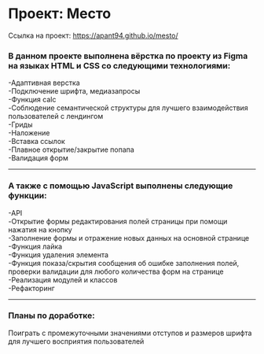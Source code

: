 # Проект: Место

Ссылка на проект: https://apant94.github.io/mesto/

### В данном проекте выполнена вёрстка по проекту из Figma на языках HTML и CSS со следующими технологиями:  
-Адаптивная верстка  
-Подключение шрифта, медиазапросы  
-Функция calc  
-Соблюдение семантической структуры для лучшего взаимодействия пользователей с лендингом  
-Гриды  
-Наложение  
-Вставка ссылок  
-Плавное открытие/закрытие попапа  
-Валидация форм  
___________

### А также с помощью JavaScript выполнены следующие функции:  
-API  
-Открытие формы редактирования полей страницы при помощи нажатия на кнопку  
-Заполнение формы и отражение новых данных на основной странице  
-Функция лайка  
-Функция удаления элемента  
-Функция показа/скрытия сообщения об ошибке заполнения полей, проверки валидации для любого количества форм на странице  
-Реализация модулей и классов  
-Рефакторинг  
_____________

### Планы по доработке:  
Поиграть с промежуточными значениями отступов и размеров шрифта для лучшего восприятия пользователей


